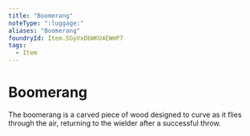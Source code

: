 ```yaml
---
title: "Boomerang"
noteType: ":luggage:"
aliases: "Boomerang"
foundryId: Item.SGyVxDbWKU4EWmP7
tags:
  - Item
---
```


# Boomerang

The boomerang is a carved piece of wood designed to curve as it flies through the air, returning to the wielder after a successful throw.
